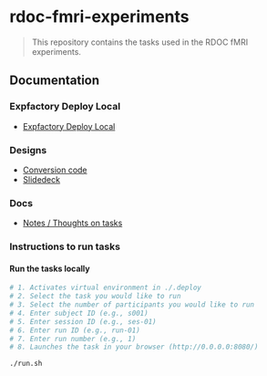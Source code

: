# rdoc-fmri-experiments

> This repository contains the tasks used in the RDOC fMRI experiments.

## Documentation

### Expfactory Deploy Local

- [Expfactory Deploy Local](https://github.com/lobennett/expfactory-deploy/tree/main/expfactory_deploy_local)

### Designs

- [Conversion code](./designs)
- [Slidedeck](https://docs.google.com/presentation/d/15qc8DHQ_8VCVIX6gASrjQIuLV7KIRNbVxNnqPzLIUC8/edit?usp=sharing)

### Docs

- [Notes / Thoughts on tasks](./.docs)

### Instructions to run tasks

#### Run the tasks locally

```bash
# 1. Activates virtual environment in ./.deploy
# 2. Select the task you would like to run
# 3. Select the number of participants you would like to run
# 4. Enter subject ID (e.g., s001)
# 5. Enter session ID (e.g., ses-01)
# 6. Enter run ID (e.g., run-01)
# 7. Enter run number (e.g., 1)
# 8. Launches the task in your browser (http://0.0.0.0:8080/)

./run.sh

```
